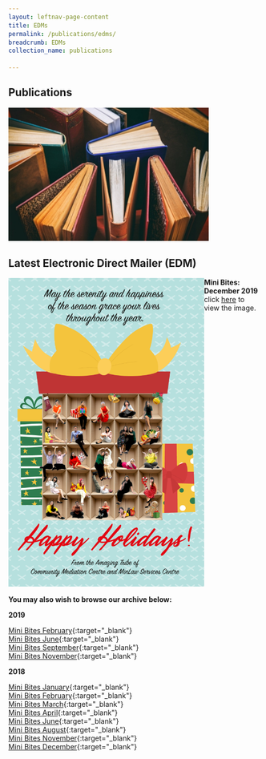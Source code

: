 ```yaml
---
layout: leftnav-page-content
title: EDMs
permalink: /publications/edms/
breadcrumb: EDMs
collection_name: publications

---
```


<style>
  .image {width: 400px;}
  .image img {max-width: 100%;}
  .flex-container {display: flex;}
  .flex-container .flex-box a .img {width: 400px;}
</style>

Publications
---

<div class="image"><img src="/images/1504172802236.jpg/" title="Publications" alt="Publications" style="width:600px"></div>

Latest Electronic Direct Mailer (EDM)
---

<div class="flex-container">
  <div class="flex-box">
    <a href="/images/EDM-Holiday-Greetings-2019.png/"> <img src="/images/EDM-Holiday-Greetings-2019.png/" title="Latest EDMs" alt="Latest EDMs"></a>
  </div>
  <div class="flex-box">
       <b>Mini Bites:<br>December 2019</b><br>click <a href="/images/EDM-Holiday-Greetings-2019.png/" target="_blank">here</a> to view the image.
  </div>
</div>

**You may also wish to browse our archive below:**

**2019**

[Mini Bites February](/images/EDM_Dispute_Social_Media.png/){:target="_blank"}<br>
[Mini Bites June](/images/June-EDM-2019-Special-Needs.png/){:target="_blank"}<br>
[Mini Bites September](/images/Let's_All_Be_Professional.png/){:target="_blank"}<br>
[Mini Bites November](/images/MACAD2019.png/){:target="_blank"}<br>

**2018**

[Mini Bites January](/images/EDM-Noisy_Neighbour.png/){:target="_blank"}<br>
[Mini Bites February](/images/EDM-Family_Care_Elderly_Parents.png/){:target="_blank"}<br>
[Mini Bites March](/images/EDM-Landlord_Tenant_Dispute.png/){:target="_blank"}<br>
[Mini Bites April](/images/EDM-Smoke_Dispute_Neighbour.png/){:target="_blank"}<br>
[Mini Bites June](/images/EDM-Like_Father_Like_Son_Family_Dispute.png/){:target="_blank"}<br>
[Mini Bites August](/images/EDM-Appointments-and-Awards.png/){:target="_blank"}<br>
[Mini Bites November](/images/November_EDM.png/){:target="_blank"}<br>
[Mini Bites December](/images/December_EDM.gif/){:target="_blank"}<br>
